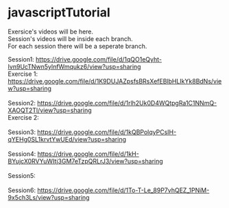 # javascriptTutorial


Exersice's videos will be here. <br/>
Session's videos will be inside each branch. <br/>
For each session there will be a seperate branch. <br/>

Session1: https://drive.google.com/file/d/1qQO1eQyht-Ivn9UcTNwn5ylnfWmqukz6/view?usp=sharing <br />
  Exercise 1: https://drive.google.com/file/d/1K9DUJAZpsfsBRsXefEBlbHLIkYk8BdNs/view?usp=sharing <br />
 <br />
Session2: https://drive.google.com/file/d/1rlh2Uk0D4WQtpgRa1C1NNmQ-XAOQT2Tl/view?usp=sharing <br />
  Exercise 2: 
<br /><br />
Session3: https://drive.google.com/file/d/1kQBPolqyPCsIH-qYEHg0SL1krvtYwUEd/view?usp=sharing
<br /><br />
Session4: https://drive.google.com/file/d/1kH-BYujcX0RVYuWItj3GM7eTzpQRLrJ3/view?usp=sharing
<br /> <br />
Session5: 
<br /><br />
Session6: https://drive.google.com/file/d/1To-T-Le_89P7vhQEZ_1PNiM-9x5ch3Ls/view?usp=sharing
